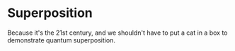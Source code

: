 # Superposition

Because it's the 21st century, and we shouldn't have to put a cat in a box to demonstrate quantum superposition.
